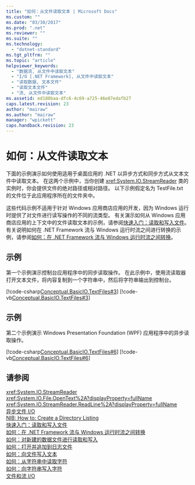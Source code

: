 ```yaml
---
title: "如何：从文件读取文本 | Microsoft Docs"
ms.custom: ""
ms.date: "03/30/2017"
ms.prod: ".net"
ms.reviewer: ""
ms.suite: ""
ms.technology: 
  - "dotnet-standard"
ms.tgt_pltfrm: ""
ms.topic: "article"
helpviewer_keywords: 
  - "数据流, 从文件中读取文本"
  - "I/O [.NET Framework], 从文件中读取文本"
  - "读取数据, 文本文件"
  - "读取文本文件"
  - "流, 从文件中读取文本"
ms.assetid: ed180baa-dfc6-4c69-a725-46e87edafb27
caps.latest.revision: 23
author: "mairaw"
ms.author: "mairaw"
manager: "wpickett"
caps.handback.revision: 23
---
```

# 如何：从文件读取文本
下面的示例演示如何使用适用于桌面应用的 .NET 以异步方式和同步方式从文本文件中读取文本。  在这两个示例中，当你创建 <xref:System.IO.StreamReader> 类的实例时，你会提供文件的绝对路径或相对路径。  以下示例假定名为 TestFile.txt 的文件位于此应用程序所在的文件夹中。  
  
 这些代码示例不适用于针对 Windows 应用商店应用的开发，因为 Windows 运行时提供了对文件进行读写操作的不同的流类型。  有关演示如何从 Windows 应用商店应用的上下文中的文件读取文本的示例，请参阅[快速入门：读取和写入文件](http://msdn.microsoft.com/library/windows/apps/hh758325.aspx)。  有关说明如何在 .NET Framework 流与 Windows 运行时流之间进行转换的示例，请参阅[如何：在 .NET Framework 流与 Windows 运行时流之间转换](../../../docs/standard/io/how-to-convert-between-dotnet-streams-and-winrt-streams.md)。  
  
## 示例  
 第一个示例演示控制台应用程序中的同步读取操作。  在此示例中，使用流读取器打开文本文件，将内容复制到一个字符串中，然后将字符串输出到控制台。  
  
 [!code-csharp[Conceptual.BasicIO.TextFiles#3](../../../samples/snippets/csharp/VS_Snippets_CLR/conceptual.basicio.textfiles/cs/source3.cs#3)]
 [!code-vb[Conceptual.BasicIO.TextFiles#3](../../../samples/snippets/visualbasic/VS_Snippets_CLR/conceptual.basicio.textfiles/vb/source3.vb#3)]  
  
## 示例  
 第二个示例演示 Windows Presentation Foundation \(WPF\) 应用程序中的异步读取操作。  
  
 [!code-csharp[Conceptual.BasicIO.TextFiles#6](../../../samples/snippets/csharp/VS_Snippets_CLR/conceptual.basicio.textfiles/cs/source6.cs#6)]
 [!code-vb[Conceptual.BasicIO.TextFiles#6](../../../samples/snippets/visualbasic/VS_Snippets_CLR/conceptual.basicio.textfiles/vb/source6.vb#6)]  
  
## 请参阅  
 <xref:System.IO.StreamReader>   
 <xref:System.IO.File.OpenText%2A?displayProperty=fullName>   
 <xref:System.IO.StreamReader.ReadLine%2A?displayProperty=fullName>   
 [异步文件 I\/O](../../../docs/standard/io/异步文件-i-o.md)   
 [NIB: How to: Create a Directory Listing](http://msdn.microsoft.com/zh-cn/4d2772b1-b991-4532-a8a6-6ef733277e69)   
 [快速入门：读取和写入文件](http://msdn.microsoft.com/library/windows/apps/hh758325.aspx)   
 [如何：在 .NET Framework 流与 Windows 运行时流之间转换](../../../docs/standard/io/how-to-convert-between-dotnet-streams-and-winrt-streams.md)   
 [如何：对新建的数据文件进行读取和写入](../../../docs/standard/io/how-to-read-and-write-to-a-newly-created-data-file.md)   
 [如何：打开并追加到日志文件](../../../docs/standard/io/how-to-open-and-append-to-a-log-file.md)   
 [如何：向文件写入文本](../../../docs/standard/io/how-to-write-text-to-a-file.md)   
 [如何：从字符串中读取字符](../../../docs/standard/io/how-to-read-characters-from-a-string.md)   
 [如何：向字符串写入字符](../../../docs/standard/io/how-to-write-characters-to-a-string.md)   
 [文件和流 I\/O](../../../docs/standard/io/index.md)